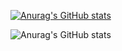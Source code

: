 [![Anurag's GitHub stats](https://github-readme-stats.vercel.app/api?username=MoreiraAlex)](https://github.com/anuraghazra/github-readme-stats)

![Anurag's GitHub stats](https://github-readme-stats.vercel.app/api?username=MoreiraAlex&show_icons=true&theme=synthwave)


